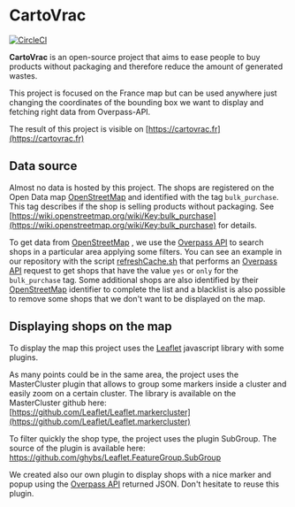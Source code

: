# CartoVrac

[![CircleCI](https://circleci.com/gh/vivreanantes/cartovrac.svg?style=svg)](https://circleci.com/gh/vivreanantes/cartovrac)

**CartoVrac** is an open-source project that aims to ease people to buy products without packaging and therefore reduce the amount of generated wastes.

This project is focused on the France map but can be used anywhere just changing the coordinates of the bounding box we want to display and fetching right data from Overpass-API.

The result of this project is visible on [https://cartovrac.fr](https://cartovrac.fr) 

## Data source
Almost no data is hosted by this project. The shops are registered on the Open Data map [OpenStreetMap](https://openstreetmap.org) and identified with the tag `bulk_purchase`. This tag describes if the shop is selling products without packaging. See [https://wiki.openstreetmap.org/wiki/Key:bulk_purchase](https://wiki.openstreetmap.org/wiki/Key:bulk_purchase) for details.

To get data from [OpenStreetMap](http://openstreetmap.org) , we use the [Overpass API](https://wiki.openstreetmap.org/wiki/Overpass_API) to search shops in a particular area applying some filters. You can see an example in our repository with the script [refreshCache.sh](https://github.com/vivreanantes/cartovrac/blob/master/refreshCache.sh) that performs an [Overpass API](https://wiki.openstreetmap.org/wiki/Overpass_API) request to get shops that have the value `yes` or `only` for the `bulk_purchase` tag. Some additional shops are also identified by their [OpenStreetMap](http://openstreetmap.org) identifier to complete the list and a blacklist is also possible to remove some shops that we don't want to be displayed on the map.

## Displaying shops on the map
To display the map this project uses the [Leaflet](http://leafletjs.com/) javascript library with some plugins. 

As many points could be in the same area, the project uses the MasterCluster plugin that allows to group some markers inside a cluster and easily zoom on a certain cluster. The library is available on the MasterCluster github here: [https://github.com/Leaflet/Leaflet.markercluster](https://github.com/Leaflet/Leaflet.markercluster)

To filter quickly the shop type, the project uses the plugin SubGroup. The source of the plugin is available here: https://github.com/ghybs/Leaflet.FeatureGroup.SubGroup

We created also our own plugin to display shops with a nice marker and popup using the [Overpass API](https://wiki.openstreetmap.org/wiki/Overpass_API) returned JSON. Don't hesitate to reuse this plugin.
 
